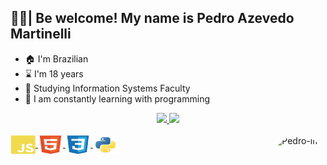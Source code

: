 ## 👋😉| Be welcome! My name is Pedro Azevedo Martinelli

- 🏠 I'm Brazilian
- ⌛ I'm 18 years
- 🏫 Studying Information Systems Faculty
- 🔎 I am constantly learning with programming

<div align="center">
  <a href="https://github.com/MartinelliPedro">
  <img height="180em" src="https://github-readme-stats.vercel.app/api?username=MartinelliPedro&show_icons=true&theme=highcontrast&include_all_commits=true&count_private=true"/>
  <img height="180em" src="https://github-readme-stats.vercel.app/api/top-langs/?username=MartinelliPedro&layout=compact&langs_count=7&theme=highcontrast"/>
</div>
  
<div style="display: inline_block"><br>
  <img align="center" alt="Rafa-Js" height="30" width="40" src="https://raw.githubusercontent.com/devicons/devicon/master/icons/javascript/javascript-plain.svg">
  <img align="center" alt="Rafa-HTML" height="30" width="40" src="https://raw.githubusercontent.com/devicons/devicon/master/icons/html5/html5-original.svg">
  <img align="center" alt="Rafa-CSS" height="30" width="40" src="https://raw.githubusercontent.com/devicons/devicon/master/icons/css3/css3-original.svg">
  <img align="center" alt="Pedro-Py" height="30" width="40" src="https://raw.githubusercontent.com/devicons/devicon/master/icons/python/python-original.svg">
  <img align="right" alt="Pedro-img" height="150" style="border-radius:50px;" src="![image](https://user-images.githubusercontent.com/99484883/196014412-f86db68d-a4e8-4ce5-9c4b-a87ce3106027.png)
">
</div>
